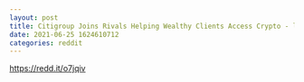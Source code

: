 ```yaml
--- 
layout: post 
title: Citigroup Joins Rivals Helping Wealthy Clients Access Crypto - looks like there is real demand, enough for the bigger banks to make a move 
date: 2021-06-25 1624610712 
categories: reddit 
--- 
```

https://redd.it/o7jqiv